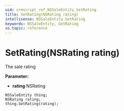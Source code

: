 ```yaml
---
uid: crmscript_ref_NSSaleEntity_SetRating
title: SetRating(NSRating rating)
intellisense: NSSaleEntity.SetRating
keywords: NSSaleEntity, GetRating
so.topic: reference
---
```


# SetRating(NSRating rating)

The sale rating

**Parameter:** 
* **rating** NSRating

```crmscript
NSSaleEntity thing;
NSRating rating;
thing.SetRating(rating);
```

